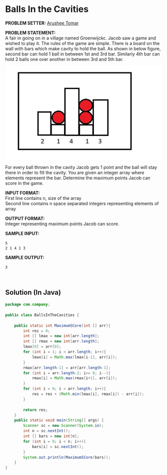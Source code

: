 # Balls In the Cavities

<b>PROBLEM SETTER:</b> <a href="https://github.com/aruto-code">Arushee Tomar</a>

<b>PROBLEM STATEMENT:</b><br>
A fair in going on in a village named Groenwijckc. Jacob saw a game and wished to play it. The rules of the game are simple.
There is a board on the wall with bars which make cavity to hold the ball. As shown in below figure, second bar can hold 1 ball in between 1st and 3rd bar.
Similarly 4th bar can hold 2 balls one over another in between 3rd and 5th bar.

<img src="balls.jpeg">

For every ball thrown in the cavity Jacob gets 1 point and the ball will stay there in order to fill the cavity.
You are given an integer array where elements represent the bar. Determine the maximum points Jacob can score in the game.

<b>INPUT FORMAT:</b><br>
First line contains n, size of the array<br>
Second line contains n space separated integers representing elements of array

<b>OUTPUT FORMAT:</b><br>
Integer representing maximum points Jacob can score.

<b>SAMPLE INPUT:</b>
```
5
2 1 4 1 3
```

<b>SAMPLE OUTPUT:</b>
```
3
```
<br>

## Solution (In Java) 
``` java
package com.company;

public class BallsInTheCavities {

    public static int MaximumSCore(int [] arr){
        int res = 0;
        int [] lmax = new int[arr.length];
        int [] rmax = new int[arr.length];
        lmax[0] = arr[0];
        for (int i = 1; i < arr.length; i++){
            lmax[i] = Math.max(lmax[i-1], arr[i]);
        }
        rmax[arr.length-1] = arr[arr.length-1];
        for (int i = arr.length-2; i>= 0; i--){
            rmax[i] = Math.max(rmax[i+1], arr[i]);
        }
        for (int i = 0; i < arr.length; i++){
            res = res + (Math.min(lmax[i], rmax[i]) - arr[i]);
        }

        return res;
    }
    public static void main(String[] args) {
        Scanner sc = new Scanner(System.in);
        int n = sc.nextInt();
        int [] bars = new int[n];
        for (int i = 0; i < n; i++){
            bars[i] = sc.nextInt();
        }
        System.out.println(MaximumSCore(bars));
    }
}
```
